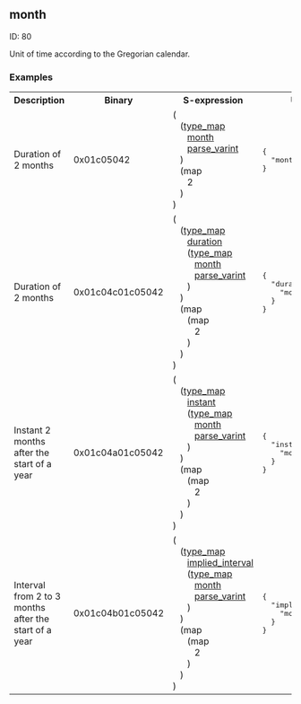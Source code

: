 ## month

ID: 80

Unit of time according to the Gregorian calendar.

### Examples

<table><tr><th>Description</th><th>Binary</th><th>S-expression</th><th>Unpacked</th></tr><tr><td>Duration of 2 months</td><td>0x01c05042</td><td>(<br>&nbsp;&nbsp;&nbsp;(<a href="./type_map.md">type_map</a> <br>&nbsp;&nbsp;&nbsp;&nbsp;&nbsp;&nbsp;<a href="./month.md">month</a> <br>&nbsp;&nbsp;&nbsp;&nbsp;&nbsp;&nbsp;<a href="./parse_varint.md">parse_varint</a><br>&nbsp;&nbsp;&nbsp;) <br>&nbsp;&nbsp;&nbsp;(map <br>&nbsp;&nbsp;&nbsp;&nbsp;&nbsp;&nbsp;2<br>&nbsp;&nbsp;&nbsp;)<br>)</td><td><pre>{
  "month": 2
}</pre></td>
<tr><td>Duration of 2 months</td><td>0x01c04c01c05042</td><td>(<br>&nbsp;&nbsp;&nbsp;(<a href="./type_map.md">type_map</a> <br>&nbsp;&nbsp;&nbsp;&nbsp;&nbsp;&nbsp;<a href="./duration.md">duration</a> <br>&nbsp;&nbsp;&nbsp;&nbsp;&nbsp;&nbsp;(<a href="./type_map.md">type_map</a> <br>&nbsp;&nbsp;&nbsp;&nbsp;&nbsp;&nbsp;&nbsp;&nbsp;&nbsp;<a href="./month.md">month</a> <br>&nbsp;&nbsp;&nbsp;&nbsp;&nbsp;&nbsp;&nbsp;&nbsp;&nbsp;<a href="./parse_varint.md">parse_varint</a><br>&nbsp;&nbsp;&nbsp;&nbsp;&nbsp;&nbsp;)<br>&nbsp;&nbsp;&nbsp;) <br>&nbsp;&nbsp;&nbsp;(map <br>&nbsp;&nbsp;&nbsp;&nbsp;&nbsp;&nbsp;(map <br>&nbsp;&nbsp;&nbsp;&nbsp;&nbsp;&nbsp;&nbsp;&nbsp;&nbsp;2<br>&nbsp;&nbsp;&nbsp;&nbsp;&nbsp;&nbsp;)<br>&nbsp;&nbsp;&nbsp;)<br>)</td><td><pre>{
  "duration": {
    "month": 2
  }
}</pre></td>
<tr><td>Instant 2 months after the start of a year</td><td>0x01c04a01c05042</td><td>(<br>&nbsp;&nbsp;&nbsp;(<a href="./type_map.md">type_map</a> <br>&nbsp;&nbsp;&nbsp;&nbsp;&nbsp;&nbsp;<a href="./instant.md">instant</a> <br>&nbsp;&nbsp;&nbsp;&nbsp;&nbsp;&nbsp;(<a href="./type_map.md">type_map</a> <br>&nbsp;&nbsp;&nbsp;&nbsp;&nbsp;&nbsp;&nbsp;&nbsp;&nbsp;<a href="./month.md">month</a> <br>&nbsp;&nbsp;&nbsp;&nbsp;&nbsp;&nbsp;&nbsp;&nbsp;&nbsp;<a href="./parse_varint.md">parse_varint</a><br>&nbsp;&nbsp;&nbsp;&nbsp;&nbsp;&nbsp;)<br>&nbsp;&nbsp;&nbsp;) <br>&nbsp;&nbsp;&nbsp;(map <br>&nbsp;&nbsp;&nbsp;&nbsp;&nbsp;&nbsp;(map <br>&nbsp;&nbsp;&nbsp;&nbsp;&nbsp;&nbsp;&nbsp;&nbsp;&nbsp;2<br>&nbsp;&nbsp;&nbsp;&nbsp;&nbsp;&nbsp;)<br>&nbsp;&nbsp;&nbsp;)<br>)</td><td><pre>{
  "instant": {
    "month": 2
  }
}</pre></td>
<tr><td>Interval from 2 to 3 months after the start of a year</td><td>0x01c04b01c05042</td><td>(<br>&nbsp;&nbsp;&nbsp;(<a href="./type_map.md">type_map</a> <br>&nbsp;&nbsp;&nbsp;&nbsp;&nbsp;&nbsp;<a href="./implied_interval.md">implied_interval</a> <br>&nbsp;&nbsp;&nbsp;&nbsp;&nbsp;&nbsp;(<a href="./type_map.md">type_map</a> <br>&nbsp;&nbsp;&nbsp;&nbsp;&nbsp;&nbsp;&nbsp;&nbsp;&nbsp;<a href="./month.md">month</a> <br>&nbsp;&nbsp;&nbsp;&nbsp;&nbsp;&nbsp;&nbsp;&nbsp;&nbsp;<a href="./parse_varint.md">parse_varint</a><br>&nbsp;&nbsp;&nbsp;&nbsp;&nbsp;&nbsp;)<br>&nbsp;&nbsp;&nbsp;) <br>&nbsp;&nbsp;&nbsp;(map <br>&nbsp;&nbsp;&nbsp;&nbsp;&nbsp;&nbsp;(map <br>&nbsp;&nbsp;&nbsp;&nbsp;&nbsp;&nbsp;&nbsp;&nbsp;&nbsp;2<br>&nbsp;&nbsp;&nbsp;&nbsp;&nbsp;&nbsp;)<br>&nbsp;&nbsp;&nbsp;)<br>)</td><td><pre>{
  "implied_interval": {
    "month": 2
  }
}</pre></td></table>